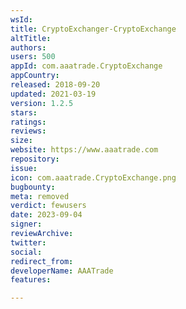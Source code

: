 ```yaml
---
wsId: 
title: CryptoExchanger-CryptoExchange
altTitle: 
authors: 
users: 500
appId: com.aaatrade.CryptoExchange
appCountry: 
released: 2018-09-20
updated: 2021-03-19
version: 1.2.5
stars: 
ratings: 
reviews: 
size: 
website: https://www.aaatrade.com
repository: 
issue: 
icon: com.aaatrade.CryptoExchange.png
bugbounty: 
meta: removed
verdict: fewusers
date: 2023-09-04
signer: 
reviewArchive: 
twitter: 
social: 
redirect_from: 
developerName: AAATrade
features: 

---
```


